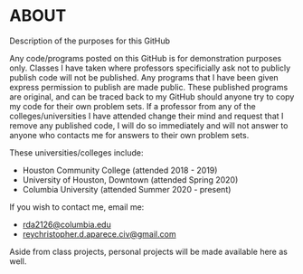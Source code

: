 # ABOUT
Description of the purposes for this GitHub

Any code/programs posted on this GitHub is for demonstration purposes only. Classes I have taken where professors specificially ask not to publicly publish code will not be published. Any programs that I have been given express permission to publish are made public. These published programs are original, and can be traced back to my GitHub should anyone try to copy my code for their own problem sets. If a professor from any of the colleges/universities I have attended change their mind and request that I remove any published code, I will do so immediately and will not answer to anyone who contacts me for answers to their own problem sets.

These universities/colleges include:
  - Houston Community College       (attended 2018 - 2019)
  - University of Houston, Downtown (attended Spring 2020)
  - Columbia University             (attended Summer 2020 - present)

If you wish to contact me, email me:
  - rda2126@columbia.edu
  - reychristopher.d.aparece.civ@gmail.com

Aside from class projects, personal projects will be made available here as well.
